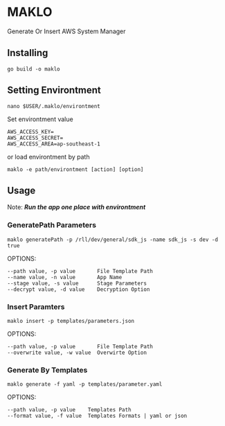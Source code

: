 # MAKLO 
Generate Or Insert AWS System Manager

## Installing
```
go build -o maklo
```

## Setting Environtment
```
nano $USER/.maklo/environtment
```
Set environtment value
```
AWS_ACCESS_KEY=
AWS_ACCESS_SECRET=
AWS_ACCESS_AREA=ap-southeast-1
```
or load environtment by path
```
maklo -e path/environtment [action] [option]
```

## Usage
Note: ***Run the app one place with environtment***
### GeneratePath Parameters
```
maklo generatePath -p /rll/dev/general/sdk_js -name sdk_js -s dev -d true
```
OPTIONS:
```
--path value, -p value       File Template Path
--name value, -n value       App Name
--stage value, -s value      Stage Parameters
--decrypt value, -d value    Decryption Option
```

### Insert Paramters
```
maklo insert -p templates/parameters.json
```
OPTIONS:
```
--path value, -p value       File Template Path
--overwrite value, -w value  Overwirte Option
```

### Generate By Templates
```
maklo generate -f yaml -p templates/parameter.yaml
```
OPTIONS:
```
--path value, -p value    Templates Path
--format value, -f value  Templates Formats | yaml or json
```